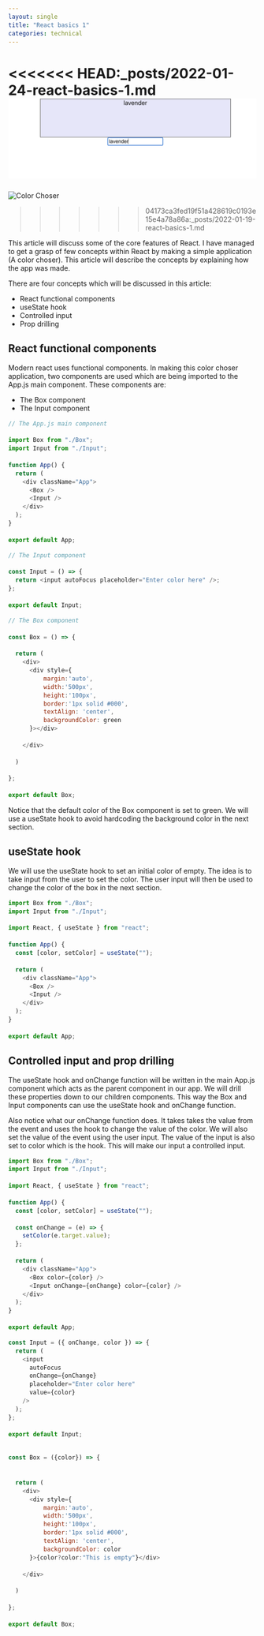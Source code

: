```yaml
---
layout: single
title: "React basics 1"
categories: technical
---
```


<<<<<<< HEAD:\_posts/2022-01-24-react-basics-1.md
![Color Choser](/assets/images/colorchoser.png)
=======
![Color Choser](/assets/images/colorchoser.jpg)

> > > > > > > 04173ca3fed19f51a428619c0193e15e4a78a86a:\_posts/2022-01-19-react-basics-1.md

This article will discuss some of the core features of React. I have managed to get a grasp of few concepts within React by making a simple application (A color choser). This article will describe the concepts by explaining how the app was made.

There are four concepts which will be discussed in this article:

- React functional components
- useState hook
- Controlled input
- Prop drilling

## React functional components

Modern react uses functional components. In making this color choser application, two components are used which are being imported to the App.js main component. These components are:

- The Box component
- The Input component

```javascript
// The App.js main component

import Box from "./Box";
import Input from "./Input";

function App() {
  return (
    <div className="App">
      <Box />
      <Input />
    </div>
  );
}

export default App;
```

```javascript
// The Input component

const Input = () => {
  return <input autoFocus placeholder="Enter color here" />;
};

export default Input;
```

```javascript
// The Box component

const Box = () => {

  return (
    <div>
      <div style={
          margin:'auto',
          width:'500px',
          height:'100px',
          border:'1px solid #000',
          textAlign: 'center',
          backgroundColor: green
      }></div>

    </div>

  )

};

export default Box;
```

Notice that the default color of the Box component is set to green. We will use a useState hook to avoid hardcoding the background color in the next section.

## useState hook

We will use the useState hook to set an initial color of empty. The idea is to take input from the user to set the color. The user input will then be used to change the color of the box in the next section.

```javascript
import Box from "./Box";
import Input from "./Input";

import React, { useState } from "react";

function App() {
  const [color, setColor] = useState("");

  return (
    <div className="App">
      <Box />
      <Input />
    </div>
  );
}

export default App;
```

## Controlled input and prop drilling

The useState hook and onChange function will be written in the main App.js component which acts as the parent component in our app. We will drill these properties down to our children components. This way the Box and Input components can use the useState hook and onChange function.

Also notice what our onChange function does. It takes takes the value from the event and uses the hook to change the value of the color. We will also set the value of the event using the user input. The value of the input is also set to color which is the hook. This will make our input a controlled input.

```javascript
import Box from "./Box";
import Input from "./Input";

import React, { useState } from "react";

function App() {
  const [color, setColor] = useState("");

  const onChange = (e) => {
    setColor(e.target.value);
  };

  return (
    <div className="App">
      <Box color={color} />
      <Input onChange={onChange} color={color} />
    </div>
  );
}

export default App;
```

```javascript
const Input = ({ onChange, color }) => {
  return (
    <input
      autoFocus
      onChange={onChange}
      placeholder="Enter color here"
      value={color}
    />
  );
};

export default Input;
```

```javascript

const Box = ({color}) => {


  return (
    <div>
      <div style={
          margin:'auto',
          width:'500px',
          height:'100px',
          border:'1px solid #000',
          textAlign: 'center',
          backgroundColor: color
      }>{color?color:"This is empty"}</div>

    </div>

  )

};

export default Box;


```
